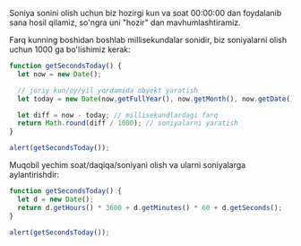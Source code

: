 Soniya sonini olish uchun biz hozirgi kun va soat 00:00:00 dan foydalanib sana hosil qilamiz, so'ngra uni "hozir" dan mavhumlashtiramiz.

Farq kunning boshidan boshlab millisekundalar sonidir, biz soniyalarni olish uchun 1000 ga bo'lishimiz kerak:

```js run
function getSecondsToday() {
  let now = new Date();

  // joriy kun/oy/yil yordamida obyekt yaratish
  let today = new Date(now.getFullYear(), now.getMonth(), now.getDate());

  let diff = now - today; // millisekundlardagi farq
  return Math.round(diff / 1000); // soniyalarni yaratish
}

alert(getSecondsToday());
```

Muqobil yechim soat/daqiqa/soniyani olish va ularni soniyalarga aylantirishdir:

```js run
function getSecondsToday() {
  let d = new Date();
  return d.getHours() * 3600 + d.getMinutes() * 60 + d.getSeconds();
}

alert(getSecondsToday());
```
